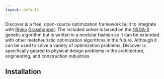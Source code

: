 ```yaml
---
layout: default
---
```


Discover is a free, open-source optimization framework built to integrate with [Rhino](https://rhino3d.com) [Grasshopper](http://grasshopper3d.com). The included solver is based on the [NSGA-II](https://ieeexplore.ieee.org/document/996017) genetic algorithm but is written in a modular fashion so it can be extended with other metaheuristic optimization algorithms in the future. Although it can be used to solve a variety of optimization problems, Discover is specifically geared to physical design problems in the architecture, engineering, and construction industries. 

## Installation

